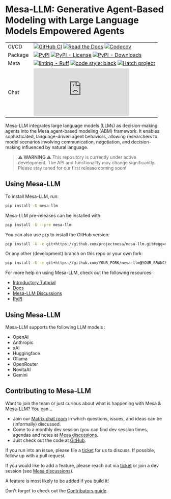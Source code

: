 # Mesa-LLM: Generative Agent-Based Modeling with Large Language Models Empowered Agents

| | |
| --- | --- |
| CI/CD | [![GitHub CI](https://github.com/projectmesa/mesa-llm/workflows/build/badge.svg)](https://github.com/projectmesa/mesa-llm/actions) [![Read the Docs](https://readthedocs.org/projects/mesa-llm/badge/?version=stable)](https://mesa-llm.readthedocs.io/stable) [![Codecov](https://codecov.io/gh/projectmesa/mesa-llm/branch/main/graph/badge.svg)](https://codecov.io/gh/projectmesa/mesa-llm) |
| Package | [![PyPI](https://img.shields.io/pypi/v/mesa-llm.svg)](https://pypi.org/project/mesa-llm) [![PyPI - License](https://img.shields.io/pypi/l/mesa-llm)](https://pypi.org/project/mesa-llm/) [![PyPI - Downloads](https://img.shields.io/pypi/dw/mesa-llm)](https://pypistats.org/packages/mesa-llm) |
| Meta | [![linting - Ruff](https://img.shields.io/endpoint?url=https://raw.githubusercontent.com/astral-sh/ruff/main/assets/badge/v2.json)](https://github.com/astral-sh/ruff) [![code style: black](https://img.shields.io/badge/code%20style-black-000000.svg)](https://github.com/psf/black) [![Hatch project](https://img.shields.io/badge/%F0%9F%A5%9A-Hatch-4051b5.svg)](https://github.com/pypa/hatch) |
| Chat | [![chat](https://img.shields.io/matrix/mesa-llm:matrix.org?label=chat&logo=Matrix)](https://matrix.to/#/#mesa-llm:matrix.org) |

Mesa-LLM integrates large language models (LLMs) as decision-making agents into the Mesa agent-based modeling (ABM) framework. It enables sophisticated, language-driven agent behaviors, allowing researchers to model scenarios involving communication, negotiation, and decision-making influenced by natural language.

> **⚠️ WARNING ⚠️**
> This repository is currently under active development. The API and functionality may change significantly. Please stay tuned for our first release coming soon!

## Using Mesa-LLM

To install Mesa-LLM, run:
```bash
pip install -U mesa-llm
```

Mesa-LLM pre-releases can be installed with:
```bash
pip install -U --pre mesa-llm
```

You can also use `pip` to install the GitHub version:
```bash
pip install -U -e git+https://github.com/projectmesa/mesa-llm.git#egg=mesa-llm
```

Or any other (development) branch on this repo or your own fork:
``` bash
pip install -U -e git+https://github.com/YOUR_FORK/mesa-llm@YOUR_BRANCH#egg=mesa-llm
```

For more help on using Mesa-LLM, check out the following resources:

- [Introductory Tutorial](http://mesa-llm.readthedocs.io/stable/tutorials/intro_tutorial.html)
- [Docs](http://mesa-llm.readthedocs.io/stable/)
- [Mesa-LLM Discussions](https://github.com/projectmesa/mesa-llm/discussions)
- [PyPI](https://pypi.org/project/mesa-llm/)

## Using Mesa-LLM

Mesa-LLM supports the following LLM models :

- OpenAI
- Anthropic
- xAI
- Huggingface
- Ollama
- OpenRouter
- NovitaAI
- Gemini


## Contributing to Mesa-LLM

Want to join the team or just curious about what is happening with Mesa & Mesa-LLM? You can...

  * Join our [Matrix chat room](https://matrix.to/#/#mesa-llm:matrix.org) in which questions, issues, and ideas can be (informally) discussed.
  * Come to a monthly dev session (you can find dev session times, agendas and notes at [Mesa discussions](https://github.com/projectmesa/mesa/discussions).
  * Just check out the code at [GitHub](https://github.com/projectmesa/mesa-llm/).

If you run into an issue, please file a [ticket](https://github.com/projectmesa/mesa-llm/issues) for us to discuss. If possible, follow up with a pull request.

If you would like to add a feature, please reach out via [ticket](https://github.com/projectmesa/mesa-llm/issues) or join a dev session (see [Mesa discussions](https://github.com/projectmesa/mesa/discussions)).

A feature is most likely to be added if you build it!

Don't forget to check out the [Contributors guide](https://github.com/projectmesa/mesa-llm/blob/main/CONTRIBUTING.md).
